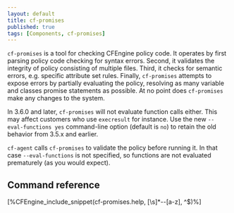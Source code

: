 ```yaml
---
layout: default
title: cf-promises
published: true
tags: [Components, cf-promises]
---
```


`cf-promises` is a  tool for checking CFEngine policy code. It operates by 
first parsing policy code checking for syntax errors. Second, it validates the 
integrity of policy consisting of multiple files. Third, it checks for 
semantic errors, e.g. specific attribute set rules. Finally, `cf-promises` 
attempts to expose errors by partially evaluating the policy, resolving as 
many variable and classes promise statements as possible. At no point does 
`cf-promises` make any changes to the system.

In 3.6.0 and later, `cf-promises` will not evaluate function calls
either.  This may affect customers who use `execresult` for instance.
Use the new `--eval-functions yes` command-line option (default is
`no`) to retain the old behavior from 3.5.x and earlier.

`cf-agent` calls `cf-promises` to validate the policy before running
it.  In that case `--eval-functions` is not specified, so functions
are not evaluated prematurely (as you would expect).

## Command reference ##

[%CFEngine_include_snippet(cf-promises.help, [\s]*--[a-z], ^$)%]
